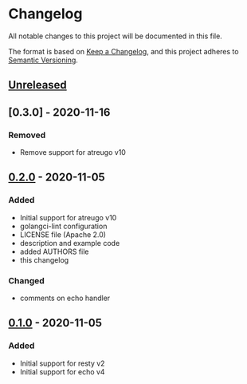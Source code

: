 # Changelog

All notable changes to this project will be documented in this file.

The format is based on [Keep a Changelog](https://keepachangelog.com/en/1.0.0/),
and this project adheres to [Semantic Versioning](https://semver.org/spec/v2.0.0.html).

## [Unreleased]

## [0.3.0] - 2020-11-16

### Removed

- Remove support for atreugo v10

## [0.2.0] - 2020-11-05

### Added

- Initial support for atreugo v10
- golangci-lint configuration
- LICENSE file (Apache 2.0)
- description and example code
- added AUTHORS file
- this changelog

### Changed

- comments on echo handler

## [0.1.0] - 2020-11-05

### Added

- Initial support for resty v2
- Initial support for echo v4

[Unreleased]: https://github.com/Wr4thon/requestid/compare/v0.2.0...HEAD
[0.2.0]: https://github.com/Wr4thon/requestid/compare/v0.1.0...v0.2.0
[0.1.0]: https://github.com/Wr4thon/requestid/releases/tag/v0.1.0
